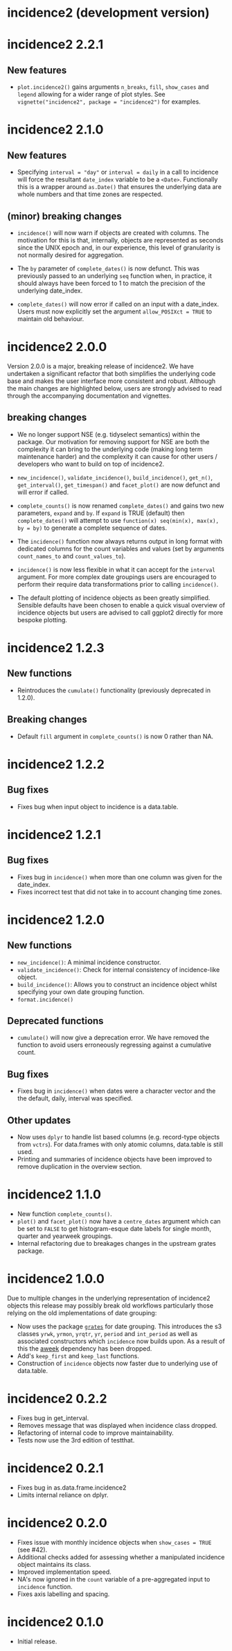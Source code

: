 # incidence2 (development version)

# incidence2 2.2.1

## New features

* `plot.incidence2()` gains arguments `n_breaks`, `fill`, `show_cases` and
  `legend` allowing for a wider range of plot styles. See
  `vignette("incidence2", package = "incidence2")` for examples.

# incidence2 2.1.0

## New features

* Specifying `interval = "day"` or `interval = daily` in a call to incidence
  will force the resultant `date_index` variable to be a `<Date>`. Functionally
  this is a wrapper around `as.Date()` that ensures the underlying data are
  whole numbers and that time zones are respected.

## (minor) breaking changes

* `incidence()` will now warn if objects are created with <POSIXct> columns.
  The motivation for this is that, internally, <POSIXct> objects are represented
  as seconds since the UNIX epoch and, in our experience, this level of
  granularity is not normally desired for aggregation.
  
* The `by` parameter of `complete_dates()` is now defunct. This was previously
  passed to an underlying `seq` function when, in practice, it should always
  have been forced to 1 to match the precision of the underlying date_index.

* `complete_dates()` will now error if called on an input with a <POSIXct>
  date_index. Users must now explicitly set the argument `allow_POSIXct = TRUE`
  to maintain old behaviour.
  


# incidence2 2.0.0

Version 2.0.0 is a major, breaking release of incidence2. We have undertaken a
significant refactor that both simplifies the underlying code base and makes the
user interface more consistent and robust. Although the main changes are
highlighted below, users are strongly advised to read through the accompanying
documentation and vignettes.

## breaking changes

* We no longer support NSE (e.g. tidyselect semantics) within the package. Our
  motivation for removing support for NSE are both the complexity it can bring
  to the underlying code (making long term maintenance harder) and the
  complexity it can cause for other users / developers who want to build on
  top of incidence2.
  
* `new_incidence()`, `validate_incidence()`, `build_incidence()`, `get_n()`,
  `get_interval()`, `get_timespan()` and `facet_plot()` are now defunct and
  will error if called.
  
* `complete_counts()` is now renamed `complete_dates()` and gains two new
  parameters, `expand` and `by`. If `expand` is TRUE (default) then
  `complete_dates()` will attempt to use
  `function(x) seq(min(x), max(x), by = by)` to generate a complete sequence of
  dates.
  
* The `incidence()` function now always returns output in long format with
  dedicated columns for the count variables and values (set by arguments
  `count_names_to` and `count_values_to`).
  
* `incidence()` is now less flexible in what it can accept for the `interval`
  argument. For more complex date groupings users are encouraged to perform
  their require data transformations prior to calling `incidence()`.
  
* The default plotting of incidence objects as been greatly simplified. Sensible
  defaults have been chosen to enable a quick visual overview of incidence
  objects but users are advised to call ggplot2 directly for more bespoke
  plotting.
  
# incidence2 1.2.3

## New functions
* Reintroduces the `cumulate()` functionality (previously deprecated in 1.2.0).

## Breaking changes
* Default `fill` argument in `complete_counts()` is now 0 rather than NA.

# incidence2 1.2.2

## Bug fixes
* Fixes bug when input object to incidence is a data.table.

# incidence2 1.2.1

## Bug fixes
* Fixes bug in `incidence()` when more than one column was given for the date_index.
* Fixes incorrect test that did not take in to account changing time zones.

# incidence2 1.2.0

## New functions
* `new_incidence()`: A minimal incidence constructor.
* `validate_incidence()`: Check for internal consistency of incidence-like object.
* `build_incidence()`: Allows you to construct an incidence object whilst specifying
  your own date grouping function.
* `format.incidence()`
  
## Deprecated functions
* `cumulate()` will now give a deprecation error. We have removed the function
  to avoid users erroneously regressing against a cumulative count.

## Bug fixes
* Fixes bug in `incidence()` when dates were a character vector and the the
  default, daily, interval was specified.

## Other updates
* Now uses `dplyr` to handle list based columns (e.g. record-type objects from
  `vctrs`). For data.frames with only atomic columns, data.table is still used.
* Printing and summaries of incidence objects have been improved to remove
  duplication in the overview section. 
  

# incidence2 1.1.0

* New function `complete_counts()`.
* `plot()` and `facet_plot()` now have a `centre_dates` argument which can be
  set to `FALSE` to get histogram-esque date labels for single month, quarter
  and yearweek groupings.
* Internal refactoring due to breakages changes in the upstream grates package.


# incidence2 1.0.0
Due to multiple changes in the underlying representation of incidence2 objects
this release may possibly break old workflows particularly those relying on
the old implementations of date grouping:

* Now uses the package [`grates`](https://github.com/reconverse/grates) for
  date grouping.  This introduces the s3 classes `yrwk`, `yrmon`, `yrqtr`, `yr`,
  `period` and `int_period` as well as associated constructors which `incidence`
  now builds upon. As a result of this the
  [aweek](https://cran.r-project.org/package=aweek) dependency has been dropped.
* Add's `keep_first` and `keep_last` functions.
* Construction of `incidence` objects now faster due to underlying use of
  data.table.

# incidence2 0.2.2
* Fixes bug in get_interval.
* Removes message that was displayed when incidence class dropped.
* Refactoring of internal code to improve maintainability.
* Tests now use the 3rd edition of testthat. 

# incidence2 0.2.1
* Fixes bug in as.data.frame.incidence2
* Limits internal reliance on dplyr.

# incidence2 0.2.0

* Fixes issue with monthly incidence objects when `show_cases = TRUE` (see #42).
* Additional checks added for assessing whether a manipulated incidence object
  maintains its class.
* Improved implementation speed.
* NA's now ignored in the `count` variable of a pre-aggregated input to 
  `incidence` function.
* Fixes axis labelling and spacing.


# incidence2 0.1.0

* Initial release.
